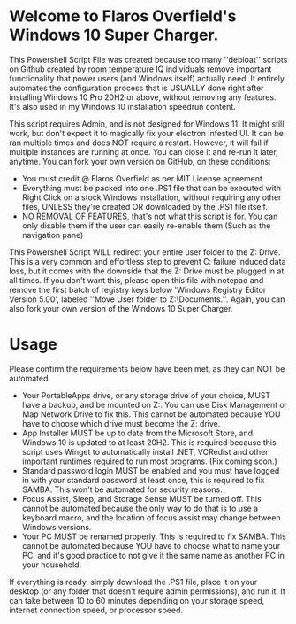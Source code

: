 # Welcome to Flaros Overfield's Windows 10 Super Charger.

This Powershell Script File was created because too many ''debloat'' scripts on Github created by room temperature IQ individuals remove important functionality that power users (and Windows itself) actually need. It entirely automates the configuration process that is USUALLY done right after installing Windows 10 Pro 20H2 or above, without removing any features. It's also used in my Windows 10 installation speedrun content.

This script requires Admin, and is not designed for Windows 11. It might still work, but don't expect it to magically fix your electron infested UI. It can be ran multiple times and does NOT require a restart. However, it will fail if multiple instances are running at once. You can close it and re-run it later, anytime. You can fork your own version on GitHub, on these conditions:

* You must credit @ Flaros Overfield as per MIT License agreement
* Everything must be packed into one .PS1 file that can be executed with Right Click on a stock Windows installation, without requiring any other files, UNLESS they're created OR downloaded by the .PS1 file itself.
* NO REMOVAL OF FEATURES, that's not what this script is for. You can only disable them if the user can easily re-enable them (Such as the navigation pane)

This Powershell Script WILL redirect your entire user folder to the Z: Drive. This is a very common and effortless step to prevent C: failure induced data loss, but it comes with the downside that the Z: Drive must be plugged in at all times. If you don't want this, please open this file with notepad and remove the first batch of registry keys below 'Windows Registry Editor Version 5.00', labeled ''Move User folder to Z:\Documents.''. Again, you can also fork your own version of the Windows 10 Super Charger.

# Usage

Please confirm the requirements below have been met, as they can NOT be automated.

* Your PortableApps drive, or any storage drive of your choice, MUST have a backup, and be mounted on Z:. You can use Disk Management or Map Network Drive to fix this. This cannot be automated because YOU have to choose which drive must become the Z: drive.
* App Installer MUST be up to date from the Microsoft Store, and Windows 10 is updated to at least 20H2. This is required because this script uses Winget to automatically install .NET, VCRedist and other important runtimes required to run most programs. (Fix coming soon.)
* Standard password login MUST be enabled and you must have logged in with your standard password at least once, this is required to fix SAMBA. This won't be automated for security reasons.
* Focus Assist, Sleep, and Storage Sense MUST be turned off. This cannot be automated because the only way to do that is to use a keyboard macro, and the location of focus assist may change between Windows versions.
* Your PC MUST be renamed properly. This is required to fix SAMBA. This cannot be automated because YOU have to choose what to name your PC, and it's good practice to not give it the same name as another PC in your household.

If everything is ready, simply download the .PS1 file, place it on your desktop (or any folder that doesn't require admin permissions), and run it. It can take between 10 to 60 minutes depending on your storage speed, internet connection speed, or processor speed. 
